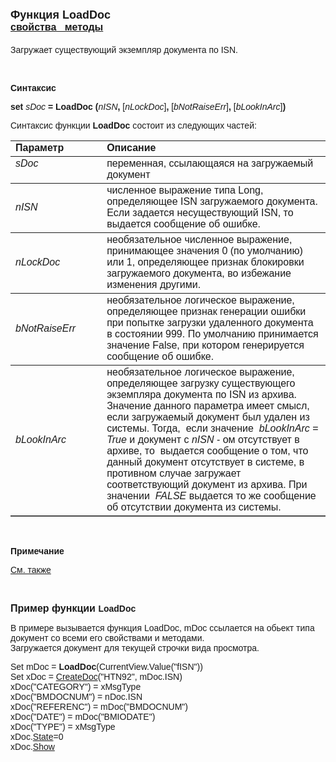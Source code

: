﻿<html>
<head>
<title>LoadDoc</title>
</head>

<body>

<h1><font face="Arial"><font size="4">Функция LoadDoc<br>
</font><font size="3"><a href="../../Asdoc.html"><strong>свойства&nbsp;&nbsp; 
методы</strong></a></font></font></h1>

<p><font face="Arial">Загружает существующий экземпляр документа по 
ISN.</font></p>

<p>&nbsp;</p>

<p class="label"><font face="Arial"><b>Синтаксис</b></font></p>

<p><font face="Arial"><strong>set</strong> <em>sDoc</em><strong> = 
LoadDoc (</strong><em>nISN</em><strong>,
</strong>[<em>nLockDoc</em>]<strong>, </strong>[<em>bNotRaiseErr</em>]<strong>, </strong>[<em>bLookInArc</em>]<strong>)</strong></font></p>

<p><font face="Arial">Синтаксис функции <strong>LoadDoc</strong>
состоит из следующих частей:</font></p>

<table border="1" cellPadding="5" cols="2" frame="below" rules="rows">
<TBODY>
  <tr vAlign="top">
    <td class="label" width="29%"><font face="Arial"><b>Параметр</b></font></td>
    <td class="label" width="71%"><font face="Arial"><strong>Описание</strong></font></td>
  </tr>
  <tr vAlign="top">
    <td width="29%"><font face="Arial"><em>sDoc</em></font></td>
    <td width="71%"><font face="Arial">переменная, ссылающаяся на 
	загружаемый документ</font></td>
  </tr>
  <tr>
    <td width="29%"><font face="Arial"><em>nISN</em></font></td>
    <td width="71%"><font face="Arial">численное выражение типа Long, 
	определяющее ISN загружаемого документа. Если задается несуществующий ISN, 
	то выдается сообщение об ошибке.</font></td>
  </tr>
  <tr>
    <td width="29%"><font face="Arial"><em>nLockDoc</em></font></td>
    <td width="71%"><font face="Arial">необязательное численное 
	выражение, принимающее значения 0 (по умолчанию) или 1, определяющее признак 
	блокировки загружаемого документа, во избежание изменения другими.</font></td>
  </tr>
  <tr>
    <td width="29%"><font face="Arial"><em>bNotRaiseErr</em></font></td>
    <td width="71%"><font face="Arial">необязательное логическое 
	выражение, определяющее признак генерации ошибки при попытке загрузки 
	удаленного документа в состоянии 999. По умолчанию принимается значение 
	False, при котором генерируется сообщение об ошибке.</font></td>
  </tr>
    <tr>
    <td width="29%"><font face="Arial"><em>bLookInArc</em></font></td>
    <td width="71%"><font face="Arial">необязательное логическое 
	выражение, определяющее загрузку существующего экземпляра документа по ISN из 
        архива. Значение данного параметра имеет смысл, если загружаемый документ был 
        удален из системы. Тогда,&nbsp; если значение&nbsp; <em>bLookInArc</em> = <em>True</em> 
        и документ с <em>nISN</em> - ом отсутствует в архиве, то&nbsp; выдается сообщение 
        о том, что данный документ отсутствует в системе, в противном случае загружает 
        соответствующий документ из архива. При значении&nbsp; <em>FALSE</em> выдается 
        то же сообщение об отсутствии документа из системы. </font></td>
    </tr>
</table>

<p>&nbsp;</p>

<p class="label"><font face="Arial"><b>Примечание</b></font></p>

<p class="label"><a href="../../../constructors.html"><font face="Arial">
См. также</font></a></p>

<p class="label">&nbsp;</p>

<p><font face="Arial"><strong><font size="3">Пример функции </font>
LoadDoc</strong></font></p>

<p><font face="Arial">В примере вызывается функция LoadDoc, mDoc 
ссылается на обьект типа документ со всеми его свойствами и методами. <br>
Загружается документ для текущей строчки вида просмотра.</font></p>

<p><font face="Arial">Set mDoc =<strong> LoadDoc</strong>(CurrentView.Value(&quot;fISN&quot;))<br>
Set xDoc = <a href="CreateDoc.html">CreateDoc</a>(&quot;HTN92&quot;, mDoc.ISN)<br>
xDoc(&quot;CATEGORY&quot;) = xMsgType<br>
xDoc(&quot;BMDOCNUM&quot;) = nDoc.ISN<br>
xDoc(&quot;REFERENC&quot;) = mDoc(&quot;BMDOCNUM&quot;)<br>
xDoc(&quot;DATE&quot;) = mDoc(&quot;BMIODATE&quot;)<br>
xDoc(&quot;TYPE&quot;) = xMsgType<br>
xDoc.<a href="../../ASDOC/State.html">State</a>=0<br>
xDoc.<a href="../../ASDOC/Show.html">Show</a></font></p>
</body>
</html>
